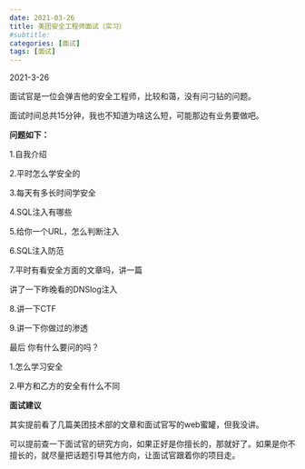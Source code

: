 ```yaml
---
date: 2021-03-26
title: 美团安全工程师面试（实习）
#subtitle: 
categories: [面试]
tags: [面试]
---
```


2021-3-26 

  面试官是一位会弹吉他的安全工程师，比较和蔼，没有问刁钻的问题。 

  面试时间总共15分钟，我也不知道为啥这么短，可能那边有业务要做吧。 

  **问题如下：** 

  1.自我介绍 

  2.平时怎么学安全的 

  3.每天有多长时间学安全 

  4.SQL注入有哪些 

  5.给你一个URL，怎么判断注入 

  6.SQL注入防范 

  7.平时有看安全方面的文章吗，讲一篇 

  讲了一下昨晚看的DNSlog注入 

  8.讲一下CTF 

  9.讲一下你做过的渗透 

  最后 你有什么要问的吗？ 

  1.怎么学习安全 

  2.甲方和乙方的安全有什么不同 

  **面试建议** 

  其实提前看了几篇美团技术部的文章和面试官写的web蜜罐，但我没讲。 

  可以提前查一下面试官的研究方向，如果正好是你擅长的，那就好了。如果是你不擅长的，就尽量把话题引导其他方向，让面试官跟着你的项目走。